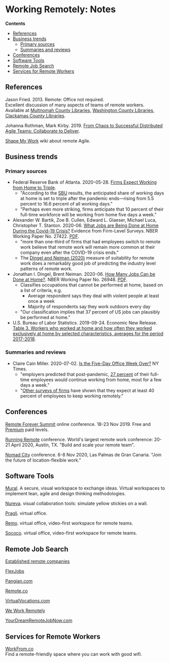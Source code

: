 # Working Remotely: Notes

**Contents**

* [References](#references)
* [Business trends](#business-trends)
    * [Primary sources](#primary-sources)
    * [Summaries and reviews](#summaries-and-reviews)
* [Conferences](#conferences)
* [Software Tools](#software-tools)
* [Remote Job Search](#remote-job-search)
* [Services for Remote Workers](#services-for-remote-workers)

## References
Jason Fried. 2013. Remote: Office not required.  
Excellent discussion of many aspects of teams of remote workers.  
Available at [Multnomah County Libraries](https://multcolib.bibliocommons.com/item/show/988198152), [Washington County Libraries](https://wccls.bibliocommons.com/item/show/2108581143), [Clackamas County Libraries](https://lincc.ent.sirsi.net/client/en_US/lincc/search/detailnonmodal/ent:$002f$002fERC_8760_3941$002f0$002f8760_3941:OVERDRIVE:cc98f843-3183-48c9-a370-0f740e47be3e/ada?qu=jason+fried).

Johanna Rothman, Mark Kirby. 2019. [From Chaos to Successful Distributed Agile Teams: Collaborate to Deliver](https://www.jrothman.com/books/from-chaos-to-successful-distributed-agile-teams-collaborate-to-deliver/).

[Shape My Work](https://shapemywork.com/) wiki about remote Agile.


## Business trends
### Primary sources
* Federal Reserve Bank of Atlanta. 2020-05-28. [Firms Expect Working from Home to Triple](https://www.frbatlanta.org/blogs/macroblog/2020/05/28/firms-expect-working-from-home-to-triple).
    * "According to the [SBU](https://www.frbatlanta.org/research/surveys/business-uncertainty.aspx) results, the anticipated share of working days at home is set to triple after the pandemic ends—rising from 5.5 percent to 16.6 percent of all working days."
    * "Perhaps even more striking, firms anticipate that 10 percent of their full-time workforce will be working from home five days a week."
* Alexander W. Bartik, Zoe B. Cullen, Edward L. Glaeser, Michael Luca, Christopher T. Stanton. 2020-06. [What Jobs are Being Done at Home During the Covid-19 Crisis?](https://www.nber.org/papers/w27422) Evidence from Firm-Level Surveys. NBER Working Paper No. 27422. [PDF](https://www.nber.org/papers/w27422.pdf).
    * "more than one-third of firms that had employees switch to remote work believe that remote work will remain more common at their company even after the COVID-19 crisis ends."
    * The [Dingel and Neiman (2020)](https://www.nber.org/papers/w26948) measure of suitability for remote work does a remarkably good job of predicting the industry level patterns of remote work.
* Jonathan I. Dingel, Brent Neiman. 2020-06. [How Many Jobs Can be Done at Home?](https://www.nber.org/papers/w26948). NBER Working Paper No. 26948. [PDF](https://www.nber.org/papers/w26948.pdf).
    * Classifies occupations that cannot be performed at home, based on a list of criteria, e.g.
        * Average respondent says they deal with violent people at least once a week
        * Majority of respondents say they work outdoors every day
    * "Our classification implies that 37 percent of US jobs can plausibly be performed at home."
* U.S. Bureau of Labor Statistics. 2019-09-24. Economic New Release. [Table 3. Workers who worked at home and how often they worked exclusively at home by selected characteristics, averages for the period 2017-2018](https://www.bls.gov/news.release/flex2.t03.htm).

### Summaries and reviews
* Claire Cain Miller. 2020-07-02. [Is the Five-Day Office Week Over?](https://www.nytimes.com/2020/07/02/upshot/is-the-five-day-office-week-over.html) NY Times.
    * "employers predicted that post-pandemic, [27 percent](https://www.frbatlanta.org/blogs/macroblog/2020/05/28/firms-expect-working-from-home-to-triple) of their full-time employees would continue working from home, most for a few days a week."
    * "[Other surveys of firms](https://www.nber.org/papers/w27422) have shown that they expect at least 40 percent of employees to keep working remotely."


## Conferences
[Remote Forever Summit](https://RemoteForeverSummit.com/) online conference. 18-23 Nov 2019. Free and [Premium](https://RemoteForeverSummit.com/premium) paid levels.

[Running Remote](https://runningremote.com/) conference. World's largest remote work conference: 20-21 April 2020, Austin, TX. "Build and scale your remote team".

[Nomad City](https://www.nomadcity.org/) conference. 6-8 Nov 2020, Las Palmas de Gran Canaria. "Join the future of location-flexible work."


## Software Tools
[Mural](https://mural.co/). A secure, visual workspace to exchange ideas. Virtual workspaces to implement lean, agile and design thinking methodologies.

[Nureva](https://www.nureva.com/). visual collaboration tools: simulate yellow stickies on a wall.

[Pragli](https://pragli.com/). virtual office.

[Remo](https://remotehub.io/). virtual office, video-first workspace for remote teams.

[Sococo](https://www.sococo.com/). virtual office, video-first workspace for remote teams.


## Remote Job Search
[Established remote companies](https://github.com/yanirs/established-remote)

[FlexJobs](https://www.flexjobs.com/)

[Pangian.com](https://pangian.com/)

[Remote.co](https://remote.co/)

[VirtualVocations.com](https://www.virtualvocations.com/)

[We Work Remotely](https://weworkremotely.com/)

[YourDreamRemoteJobNow.com](https://yourdreamremotejobnow.com/)


## Services for Remote Workers

[WorkFrom.co](https://workfrom.co/)  
Find a remote-friendly space where you can work with good wifi.
